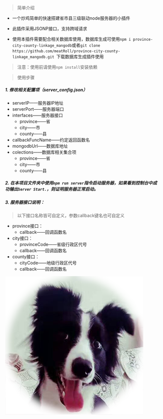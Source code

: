 > 简单介绍

* 一个炒鸡简单的快速搭建省市县三级联动node服务器的小插件

* 此插件采用JSONP接口，支持跨域请求

* 使用本插件需要配合相关数据库使用，数据库生成可使用`npm i province-city-county-linkage_mangodb`或者`git clone https://github.com/meatRoll/province-city-county-linkage_mangodb.git `下载数据库生成插件使用
> 注意：使用前请使用`npm install`安装依赖

> 使用步骤

##### 1. 修改相关配置项（server_config.json） 

* serverIP——服务器IP地址
* serverPort——服务器端口
* interfaces——服务器接口
  * province——省
  * city——市
  * county——县
* callbackFuncName——约定返回函数名
* mongodbUrl——数据库地址
* colections——数据库相关集合项
  * province——省
  * city——市
  * county——县
##### 2. 在本项目文件夹中使用`npm run server`指令启动服务器，如果看到控制台中成功输出`Server Start.`，则证明服务器正常启动。 

##### 3. 服务器接口说明：

> 以下接口名称皆可自定义，参数callback键名也可自定义

* province接口：
  * callback——回调函数名
* city接口：
  * provinceCode——省级行政区代号
  * callback——回调函数名
* county接口：
  * cityCode——地级行政区代号
  * callback——回调函数名

![](./images/meatroll.png)